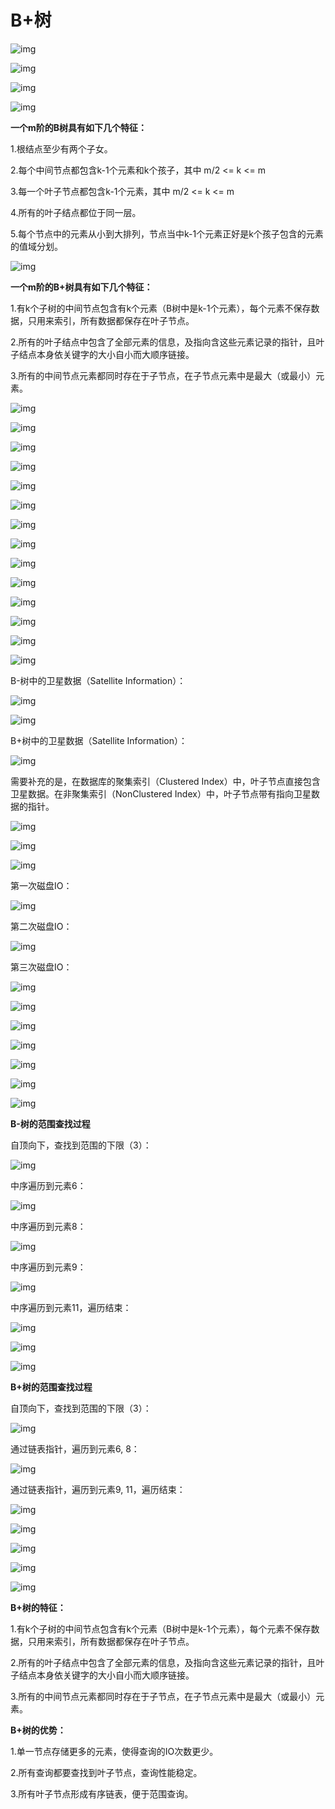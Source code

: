 # B+树

![img](http://img.mp.sohu.com/upload/20170713/17a0c4f672b34e668a0cd2eb214c117d_th.png)

![img](http://img.mp.sohu.com/upload/20170713/c56155c2131e45b0bf69f9ae6cba056e_th.png)

![img](http://img.mp.sohu.com/upload/20170713/164ce3d2504c4d63945e134ca6752a2c_th.png)

![img](http://img.mp.sohu.com/upload/20170713/891ad19fb4294e9293fdca83e8e34616_th.png)

**一个m阶的B树具有如下几个特征：**

1.根结点至少有两个子女。

2.每个中间节点都包含k-1个元素和k个孩子，其中 m/2 <= k <= m

3.每一个叶子节点都包含k-1个元素，其中 m/2 <= k <= m

4.所有的叶子结点都位于同一层。

5.每个节点中的元素从小到大排列，节点当中k-1个元素正好是k个孩子包含的元素的值域分划。

![img](http://img.mp.sohu.com/upload/20170713/eb790f08a02a4bcbbc7cf3f3f8a95d4d_th.png)

**一个m阶的B+树具有如下几个特征：**

1.有k个子树的中间节点包含有k个元素（B树中是k-1个元素），每个元素不保存数据，只用来索引，所有数据都保存在叶子节点。

2.所有的叶子结点中包含了全部元素的信息，及指向含这些元素记录的指针，且叶子结点本身依关键字的大小自小而大顺序链接。

3.所有的中间节点元素都同时存在于子节点，在子节点元素中是最大（或最小）元素。

![img](http://img.mp.sohu.com/upload/20170713/ff571cfd72ab4a068ce0867b0e450de8_th.png)

![img](http://img.mp.sohu.com/upload/20170713/d4430eb5e5ef42008b1facec51636dbb_th.png)

![img](http://img.mp.sohu.com/upload/20170713/358025867be14bb99bf8806b98e774d9_th.png)

![img](http://img.mp.sohu.com/upload/20170713/034a86d6e1d94c798e63ab144955c0f6_th.png)

![img](http://img.mp.sohu.com/upload/20170713/86f732dd90b74be3bf9494859fa78d66_th.png)

![img](http://img.mp.sohu.com/upload/20170713/0611ff5a5103461e843ab627f8821419_th.png)

![img](http://img.mp.sohu.com/upload/20170713/adada4999fdd48d4937f5f14c0eb7792_th.png)

![img](http://img.mp.sohu.com/upload/20170713/afffda21578b4d8a90cbdea4976fb5b6_th.png)

![img](http://img.mp.sohu.com/upload/20170713/29583d49358e41fa9c2fbc5169fb7d14_th.png)

![img](http://img.mp.sohu.com/upload/20170713/04eb120cd1e04d3a94c2482abc7deb96_th.png)

![img](http://img.mp.sohu.com/upload/20170713/3ce28ba0a2bd426ebebac9603f728603_th.png)

![img](http://img.mp.sohu.com/upload/20170713/3bd2b4220a0f4d1887e2943a729c40a1_th.png)

![img](http://img.mp.sohu.com/upload/20170713/664e36a4da0f45fcaf6e18b68d36a0b4_th.png)

![img](http://img.mp.sohu.com/upload/20170713/514d587fa73746978200aca252837a44_th.png)

B-树中的卫星数据（Satellite Information）：

![img](http://img.mp.sohu.com/upload/20170713/36efa69561dc4043a17d550133e13a6c_th.png)

![img](http://img.mp.sohu.com/upload/20170713/c3a519a9a9e8456d9be41e69709bafaf_th.png)

B+树中的卫星数据（Satellite Information）：

![img](http://img.mp.sohu.com/upload/20170713/d8ae1b14e9bf4b1890146eb803ee9795_th.png)

需要补充的是，在数据库的聚集索引（Clustered Index）中，叶子节点直接包含卫星数据。在非聚集索引（NonClustered Index）中，叶子节点带有指向卫星数据的指针。

![img](http://img.mp.sohu.com/upload/20170713/7a52624e7add4033bb49c3aa5632a681_th.png)

![img](http://img.mp.sohu.com/upload/20170713/0ae1d08ece1e4daeac37361e86b3d6a6_th.png)

![img](http://img.mp.sohu.com/upload/20170713/32ad0e6237624d718bb9a5346e37792e_th.png)

第一次磁盘IO：

![img](http://img.mp.sohu.com/upload/20170713/6808907785b84be09d8c6b7c8acb5d2a_th.png)

第二次磁盘IO：

![img](http://img.mp.sohu.com/upload/20170713/0193eedf3a5b47129340e2b6c654ef72_th.png)

第三次磁盘IO：

![img](http://img.mp.sohu.com/upload/20170713/68553d369a304d798116f432247c6e3f_th.png)

![img](http://img.mp.sohu.com/upload/20170713/3830300c15bf41f8a2c8fdf8d163fa5b_th.png)

![img](http://img.mp.sohu.com/upload/20170713/baaed98d8fca4fb9806400651953f92d_th.png)

![img](http://img.mp.sohu.com/upload/20170713/99d5067451ec486dbccc37611ff3747c_th.png)

![img](http://img.mp.sohu.com/upload/20170713/7522d2811b5340a7a9b222bc14ba7276_th.png)

![img](http://img.mp.sohu.com/upload/20170713/169def080e8e47a68fc4fdce3451337a_th.png)

![img](http://img.mp.sohu.com/upload/20170713/8db1bc52ab2c418eb9a92fbb1189db98_th.png)

**B-树的范围查找过程**

自顶向下，查找到范围的下限（3）：

![img](http://img.mp.sohu.com/upload/20170713/bb40b700247c425f9b9d358c726d5e65_th.png)

中序遍历到元素6：

![img](http://img.mp.sohu.com/upload/20170713/244ea6eaee4a4e1d87a33967ff6ef5ff_th.png)

中序遍历到元素8：

![img](http://img.mp.sohu.com/upload/20170713/61f472a56f7840e78de23901cb5e85b2_th.png)

中序遍历到元素9：

![img](http://img.mp.sohu.com/upload/20170713/a7881e1683a8486fa3956d585a97bd6d_th.png)

中序遍历到元素11，遍历结束：

![img](http://img.mp.sohu.com/upload/20170713/c3fc3c097cf94d439c5d6962d2fb8d4e_th.png)

![img](http://img.mp.sohu.com/upload/20170713/1a3c8f93be3249d28b0813f9d0d5e998_th.png)

![img](http://img.mp.sohu.com/upload/20170713/80eff1a11cf24458a5cf80b821d365cd_th.png)

**B+树的范围查找过程**

自顶向下，查找到范围的下限（3）：

![img](http://img.mp.sohu.com/upload/20170713/c0ef4d22cedf43cc8d21732d27f9be3e_th.png)

通过链表指针，遍历到元素6, 8：

![img](http://img.mp.sohu.com/upload/20170713/005777d81ab247c281f8a1b4bc6b3461_th.png)

通过链表指针，遍历到元素9, 11，遍历结束：

![img](http://img.mp.sohu.com/upload/20170713/e972e47b2c554f789e02e90b26a8b543_th.png)

![img](http://img.mp.sohu.com/upload/20170713/fb9ce5eba2f845c7b378da1921029511_th.png)

![img](http://img.mp.sohu.com/upload/20170713/0ba5c259843a4d0e8ef5d318362f097f_th.png)

![img](http://img.mp.sohu.com/upload/20170713/44cd141ed5094c09a1870d0449f9aab7_th.png)

![img](http://img.mp.sohu.com/upload/20170713/9b5530015b324841a570505798c937f4_th.png)

**B+树的特征：**

1.有k个子树的中间节点包含有k个元素（B树中是k-1个元素），每个元素不保存数据，只用来索引，所有数据都保存在叶子节点。

2.所有的叶子结点中包含了全部元素的信息，及指向含这些元素记录的指针，且叶子结点本身依关键字的大小自小而大顺序链接。

3.所有的中间节点元素都同时存在于子节点，在子节点元素中是最大（或最小）元素。

**B+树的优势：**

1.单一节点存储更多的元素，使得查询的IO次数更少。

2.所有查询都要查找到叶子节点，查询性能稳定。

3.所有叶子节点形成有序链表，便于范围查询。